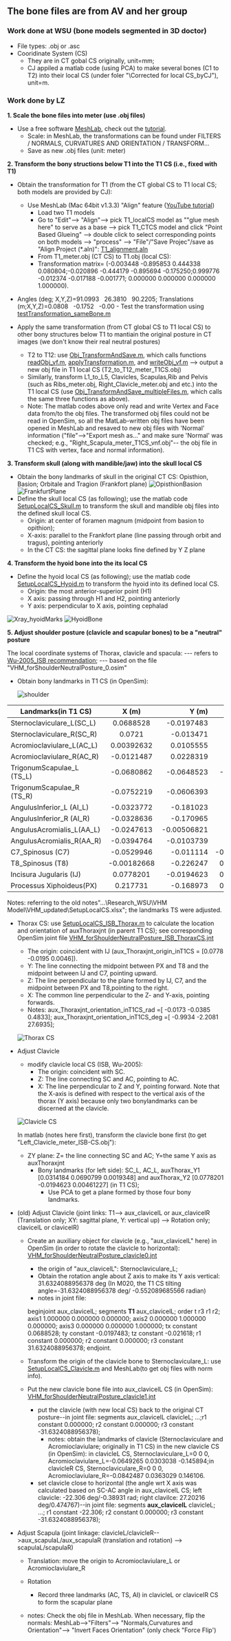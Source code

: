 ## The bone files are from AV and her group 
### Work done at WSU (bone models segmented in 3D doctor)
- File types: .obj or .asc 
- Cooridinate System (CS)
   - They are in CT gobal CS originally, unit=mm;
   -  CJ appiled a matlab code (using PCA) to make several bones (C1 to T2) into their local CS (under foler "\Corrected for local CS_byCJ"), unit=m.


### Work done by LZ
**1. Scale the bone files into meter (use .obj files)**
  - Use a free software [MeshLab](http://www.meshlab.net/), check out the [tutorial](http://www.cse.iitd.ac.in/~mcs112609/Meshlab%20Tutorial.pdf).
    - Scale: in MeshLab, the transformations can be found under FILTERS / NORMALS, CURVATURES AND ORIENTATION / TRANSFORM… 
    - Save as new .obj files (unit: meter)

**2. Transform the bony structions below T1 into the T1 CS (i.e., fixed with T1)**
- Obtain the transformation for T1 (from the CT global CS to T1 local CS; both models are provided by CJ): 
  - Use MeshLab (Mac 64bit v1.3.3) "Align" feature ([YouTube tutorial](https://www.youtube.com/watch?v=4g9Hap4rX0k))
    - Load two T1 models
    - Go to "Edit"--> "Align"-->  pick T1_localCS model as ""glue mesh here" to serve as a base --> pick T1_CTCS model and click "Point Based Glueing" --> double click to select corresponding points on both models --> "process" --> "File"/"Save Projec"/save as "Align Project (*.aln)": [T1_alignment.aln](T1_alignment.aln)
    - From T1_meter.obj (CT CS) to T1.obj (local CS): 
    - Transformation matrix= (-0.003448 -0.895853 0.444338 0.080804;-0.020896 -0.444179 -0.895694 -0.175250;0.999776 -0.012374 -0.017188 -0.001771; 0.000000 0.000000 0.000000 1.000000).
- Angles (deg; X,Y,Z)=91.0993   26.3810   90.2205; Translations (m;X,Y,Z)=0.0808   -0.1752   -0.00    - Test the transformation using [testTransformation_sameBone.m](testTransformation_sameBone.m)
    
- Apply the same transformation (from CT global CS to T1 local CS) to other bony structures below T1 to mantiain the original posture in CT images (we don't know their real  neutral postures)
  - T2 to T12: use [Obj_TransformAndSave.m](Obj_TransformAndSave.m), which calls functions [readObj_vf.m](functions/readObj_vf.m), [applyTransformation.m](functions/applyTransformation.m), and [writeObj_vf.m](functions/writeObj_vf.m) --> output a new obj file in T1 local CS (T2_to_T12_meter_T1CS.obj)
  - Similarly, transform L1_to_L5, Clavicles, Scapulas,Rib and Pelvis (such as Ribs_meter.obj, Right_Clavicle_meter.obj and etc.) into the T1 local CS (use [Obj_TransformAndSave_multipleFiles.m](Obj_TransformAndSave_multipleFiles.m), which calls the same three functions as above).
  - Note: The matlab codes above only read and write Vertex and Face data from/to the obj files. The transformed obj files could not be read in OpenSim, so all the MatLab-written obj files have been opened in MeshLab and resaved to new obj files with 'Normal' information ("file"-->"Export mesh as..." and make sure 'Normal' was checked; e.g., "Right_Scapula_meter_T1CS_vnf.obj"-- the obj file in T1 CS with vertex, face and normal information).
  

**3. Transform skull (along with mandible/jaw) into the skull local CS**
- Obtain the bony landmarks of skull in the original CT CS: Opisthion, Basion; Orbitale and Tragion (Frankfort plane)
  ![OpisthionBasion](pictures/OpisthionBasion.jpg "OpisthionBasion") ![FrankfurtPlane](pictures/FrankfurtPlane2.jpg "FrankfurtPlane")
- Define the skull local CS (as following); use the matlab code [SetupLocalCS_Skull.m](SetupLocalCS_Skull.m) to transform the skull and mandible obj files into the defined skull local CS.   
  - Origin: at center of foramen magnum (midpoint from basion to opithion); 
  - X-axis:  parallel to the Frankfort plane (line passing through orbit and tragus), pointing anteriorly
  - In the CT CS:  the sagittal plane looks fine  defined by Y Z  plane

**4. Transform the hyoid bone into the its local CS**
  -  Define the hyoid local CS (as following); use the matlab code [SetupLocalCS_Hyoid.m](SetupLocalCS_Hyoid.m) to transform the hyoid into its defined local CS.
  	  - Origin: the most anterior-superior point (H1)
	  - X axis: passing through H1 and H2, pointing anteriorly
	  - Y axis: perpendicular to X axis, pointing cephalad
	  
![Xray_hyoidMarks](pictures/Xray_hyoidMarks_small.png "Xray_hyoidMarks") 
![HyoidBone](pictures/Hyoid_muscleAttachments.jpg "HyoidBone")

**5. Adjust shoulder posture (clavicle and scapular bones) to be a "neutral" posture**

The local coordinate systems of Thorax, clavicle and spacula:
--- refers to [Wu-2005_ISB recommendation](files/Wu_2005_ISB_ShoulderJoint.pdf); 
--- based on the file "VHM_forShoulderNeutralPosture_0.osim"

  -  Obtain bony landmarks in T1 CS (in OpenSim): 
  
     ![shoulder](pictures/Shoulder_landmarks.jpg "Shoulder_landmarks")

  |Landmarks(in T1 CS)      |	 X (m)    |  Y (m)    |	 Z (m)    |
  | -------------           |:-----------:| ---------:| ---------:|
  |Sternoclaviculare_L(SC_L)|	0.0688528 |-0.0197483 |	-0.021618 |
  |Sternoclaviculare_R(SC_R)|	0.0721    |-0.013471  |	0.0297133 |
  |Acromioclaviulare_L(AC_L)|	0.00392632| 0.0105555 |	-0.167512 |
  |Acromioclaviulare_R(AC_R)|	-0.0121487| 0.0228319 |	0.175819  |
  |TrigonumScapulae_L (TS_L)|	-0.0680862|-0.0648523 |	-0.0963781|
  |TrigonumScapulae_R (TS_R)|	-0.0752219|-0.0606393 |	 0.0866429|
  |AngulusInferior_L  (AI_L)|	-0.0323772|-0.181023  |	-0.112415 |
  |AngulusInferior_R  (AI_R)|	-0.0328636|-0.170965  | 0.114151  |
  |AngulusAcromialis_L(AA_L)|	-0.0247613|-0.00506821|	 -0.19215 |
  |AngulusAcromialis_R(AA_R)|	-0.0394764| -0.0103739|	 0.18265  |
  |C7_Spinosus        (C7)  |	-0.0529946| -0.011114 |-0.00383815|
  |T8_Spinosus        (T8)  |-0.00182668  | -0.226247 |0.00186527 |
  |Incisura Jugularis (IJ)  |0.0778201    | -0.0194623|0.00461227 |
  |Processus Xiphoideus(PX) |0.217731     | -0.168973 |0.00933912 |
  
  Notes: referring to the old notes"...\Research_WSU\VHM Model\VHM_updated\SetupLocalCS.xlsx"; the landmarks TS  were adjusted.
  
  - Thorax CS: use [SetupLocalCS_ISB_Thorax.m](SetupLocalCS_ISB_Thorax.m) to calculate the location and orientation of auxThoraxjnt (in parent T1 CS); see corresponding OpenSim joint file [VHM_forShoulderNeutralPosture_ISB_ThoraxCS.jnt](VHM_forShoulderNeutralPosture_ISB_ThoraxCS.jnt)
    - The origin: coincident with IJ (aux_Thoraxjnt_origin_inT1CS = [0.0778   -0.0195    0.0046]).
	- Y: The line connecting the midpoint between PX and T8 and the midpoint between IJ and C7, pointing upward.
	- Z: The line perpendicular to the plane formed by IJ, C7, and the midpoint between PX and T8,pointing to the right.
	- X: The common line perpendicular to the Z- and Y-axis, pointing forwards.
	- Notes: aux_Thoraxjnt_orientation_inT1CS_rad =[ -0.0173   -0.0385    0.4833]; aux_Thoraxjnt_orientation_inT1CS_deg =[ -0.9934   -2.2081   27.6935];
	
	![Thorax CS](pictures/ThoraxCS.jpg "Thorax CS")
  
  - Adjust Clavicle
    - modify clavicle local CS (ISB, Wu-2005):
	  - The origin: coincident with SC.
	  - Z: The line connecting SC and AC, pointing to AC.
	  - X: The line perpendicular to Z and Y, pointing forward. Note that the X-axis is defined with respect to the vertical axis of the thorax (Y axis) because only two bonylandmarks can be discerned at the clavicle.

    ![Clavicle CS](pictures/ClavicleCS.jpg "Clavicle CS")
	
	In matlab (notes here first), transform the clavicle bone first (to get "Left_Clavicle_meter_ISB-CS.obj"):
	  - ZY plane: Z= the line connecting SC and AC; Y=the same Y axis as auxThoraxjnt
	    - Bony landmarks (for left side): SC_L, AC_L, auxThorax_Y1 [0.0314184 0.0690799 0.0019348] and auxThorax_Y2 [0.0778201 -0.0194623 0.00461227] (in T1 CS);
            - Use PCA to get a plane formed by those four bony landmarks.
		
  
  
  
  -  (old) Adjust Clavicle (joint links: T1--> aux_clavicelL or aux_clavicelR (Translation only; XY: sagittal plane, Y: vertical up) --> Rotation only; clavicelL or clavicelR)
     - Create an auxiliary object for clavicle (e.g., "aux_clavicelL" here) in OpenSim (in order to rotate the clavicle to horizontal): [VHM_forShoulderNeutralPosture_clavicle0.jnt](VHM_forShoulderNeutralPosture_clavicle0.jnt)
       - the origin of "aux_clavicelL": Sternoclaviculare_L;
       - Obtain the rotation angle about Z axis to make its Y axis vertical: 31.6324088956378 deg (In M020, the T1 CS tilting angle=-31.6324088956378 deg/ -0.552089685566 radian)
       - notes in joint file: 
       
       beginjoint aux_clavicelL;  segments **T1** aux_clavicelL;  order t r3 r1 r2; axis1 1.000000 0.000000 0.000000; axis2 0.000000 1.000000 0.000000; axis3 0.000000 0.000000 1.000000; tx  constant 0.0688528; ty  constant -0.0197483; tz  constant -0.021618; r1  constant 0.000000; r2  constant 0.000000; r3  constant 31.6324088956378; endjoint.

     - Transform the origin of the clavicle bone to Sternoclaviculare_L: use [SetupLocalCS_Clavicle.m](SetupLocalCS_Clavicle.m) and MeshLab(to get obj files with norm info).
     - Put the new clavicle bone file into aux_clavicelL CS (in OpenSim): [VHM_forShoulderNeutralPosture_clavicle1.jnt](VHM_forShoulderNeutralPosture_clavicle1.jnt)
       - put the clavicle (with new local CS) back to the original CT posture--in joint file: segments aux_clavicelL clavicleL; ...;r1  constant 0.000000; r2  constant 0.000000; r3  constant -31.6324088956378); 
         - notes: obtain the landmarks of clavicle (Sternoclaviculare and Acromioclaviulare; originally in T1 CS) in the new clavicle CS (in OpenSim): in clavicleL CS, Sternoclaviculare_L=0 0 0, Acromioclaviulare_L=-0.0649265 0.0303038 -0.145894;in clavicleR CS, Sternoclaviculare_R=0 0 0, Acromioclaviulare_R=-0.0842487 0.0363029 0.146106.	 
       - set clavicle  close to horizontal (the angle wrt X axis was calculated based on SC-AC angle in aux_clavicelL CS; left clavicle: -22.306 deg/-0.38931 rad; right clavilce: 27.20216 deg/0.474767)--in joint file: segments **aux_clavicelL** clavicleL; ...; r1  constant -22.306; r2  constant 0.000000; r3  constant -31.6324088956378);
     
     
  -  Adjust Scapula (joint linkage: clavicleL/clavicleR-->aux_scapulaL/aux_scapulaR (translation and rotation) --> scapulaL/scapulaR)
     - Translation: move the origin to Acromioclaviulare_L or Acromioclaviulare_R
     - Rotation
	   - Record three landmarks (AC, TS, AI) in clavicleL or clavicelR CS to form the scapular plane
     
     - notes: Check the obj file in MeshLab. When necessary, flip the normals: MeshLab-->"Filters"--> "Normals,Curvatures and Orientation"--> "Invert Faces Orientation" (only check "Force Flip')
  
 
